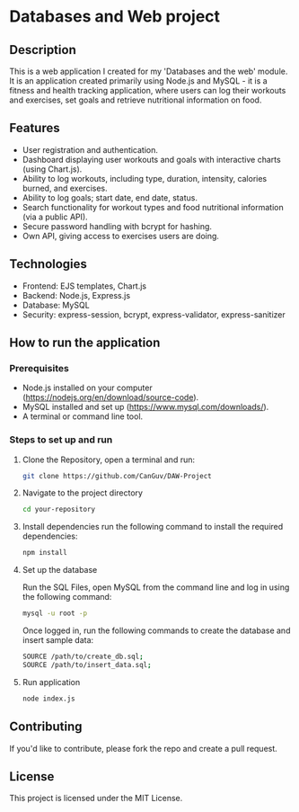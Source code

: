 # Databases and Web project

## Description
This is a web application I created for my 'Databases and the web' module. It is an application created primarily using Node.js and MySQL - 
it is a fitness and health tracking application, where users can log their workouts and exercises, set goals and retrieve nutritional information on food.

## Features
- User registration and authentication.
- Dashboard displaying user workouts and goals with interactive charts (using Chart.js).
- Ability to log workouts, including type, duration, intensity, calories burned, and exercises.
- Ability to log goals; start date, end date, status.
- Search functionality for workout types and food nutritional information (via a public API).
- Secure password handling with bcrypt for hashing.
- Own API, giving access to exercises users are doing.

## Technologies
- Frontend: EJS templates, Chart.js
- Backend: Node.js, Express.js
- Database: MySQL
- Security: express-session, bcrypt, express-validator, express-sanitizer

## How to run the application
### Prerequisites
- Node.js installed on your computer (https://nodejs.org/en/download/source-code).
- MySQL installed and set up (https://www.mysql.com/downloads/).
- A terminal or command line tool.

### Steps to set up and run
1. Clone the Repository, open a terminal and run:
   ```bash
   git clone https://github.com/CanGuv/DAW-Project
   ```
2. Navigate to the project directory
   ```bash
   cd your-repository
   ```
3. Install dependencies run the following command to install the required dependencies:
   ```bash
   npm install
   ```
4. Set up the database
   
   Run the SQL Files, open MySQL from the command line and log in using the following command:
   ```bash
   mysql -u root -p
   ```
   Once logged in, run the following commands to create the database and insert sample data:
   ```bash
   SOURCE /path/to/create_db.sql;
   SOURCE /path/to/insert_data.sql;
   ```
5. Run application
   ```bash
   node index.js
   ```
   
## Contributing
If you'd like to contribute, please fork the repo and create a pull request.

## License
This project is licensed under the MIT License.
